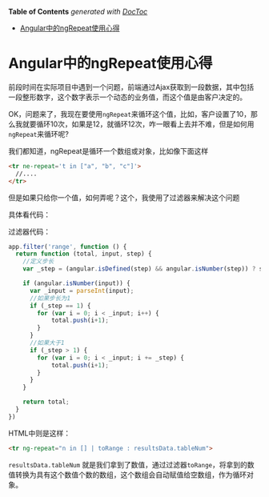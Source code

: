 <!-- START doctoc generated TOC please keep comment here to allow auto update -->
<!-- DON'T EDIT THIS SECTION, INSTEAD RE-RUN doctoc TO UPDATE -->
**Table of Contents**  *generated with [DocToc](https://github.com/thlorenz/doctoc)*

- [Angular中的ngRepeat使用心得](#angular%E4%B8%AD%E7%9A%84ngrepeat%E4%BD%BF%E7%94%A8%E5%BF%83%E5%BE%97)

<!-- END doctoc generated TOC please keep comment here to allow auto update -->

# Angular中的ngRepeat使用心得

前段时间在实际项目中遇到一个问题，前端通过Ajax获取到一段数据，其中包括一段整形数字，这个数字表示一个动态的业务值，而这个值是由客户决定的。

OK，问题来了，我现在要使用`ngRepeat`来循环这个值，比如，客户设置了10，那么我就要循环10次，如果是12，就循环12次，咋一眼看上去并不难，但是如何用`ngRepeat`来循环呢?

我们都知道，ngRepeat是循环一个数组或对象，比如像下面这样

```html
<tr ne-repeat='t in ["a", "b", "c"]'>
  //....
</tr>
```

但是如果只给你一个值，如何弄呢？这个，我使用了过滤器来解决这个问题

具体看代码：

过滤器代码：

```javascript
app.filter('range', function () {
  return function (total, input, step) {
    //定义步长
    var _step = (angular.isDefined(step) && angular.isNumber(step)) ? step : 1;

    if (angular.isNumber(input)) {
      var _input = parseInt(input);
      //如果步长为1
      if (_step == 1) {
        for (var i = 0; i < _input; i++) {
            total.push(i+1);
        }
      }
      //如果大于1
      if (_step > 1) {
        for (var i = 0; i < _input; i += _step) {
            total.push(i+1);
        }
      }
    }

    return total;
  }
})
```

HTML中则是这样：

```html
<tr ng-repeat="n in [] | toRange : resultsData.tableNum">
```

`resultsData.tableNum` 就是我们拿到了数值，通过过滤器`toRange`，将拿到的数值转换为具有这个数值个数的数组，这个数组会自动赋值给空数组，作为循环对象。
